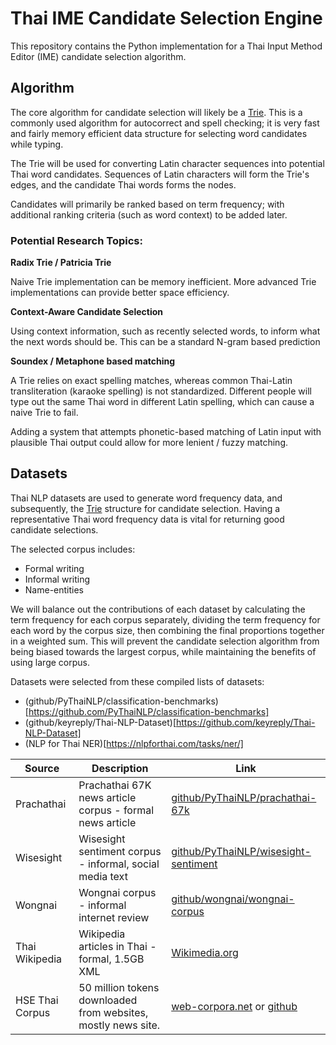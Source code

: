 # Thai IME Candidate Selection Engine

This repository contains the Python implementation for a Thai Input Method Editor (IME) candidate selection algorithm.

## Algorithm

The core algorithm for candidate selection will likely be a [Trie](https://en.wikipedia.org/wiki/Trie).
This is a commonly used algorithm for autocorrect and spell checking; it is very fast and fairly memory efficient data structure for selecting word candidates while typing.

The Trie will be used for converting Latin character sequences into potential Thai word candidates. Sequences of Latin characters will form the Trie's edges, and the candidate Thai words forms the nodes.

Candidates will primarily be ranked based on term frequency; with additional ranking criteria (such as word context) to be added later.

### Potential Research Topics:

**Radix Trie / Patricia Trie**

Naive Trie implementation can be memory inefficient. More advanced Trie implementations can provide better space efficiency.

**Context-Aware Candidate Selection**

Using context information, such as recently selected words, to inform what the next words should be.
This can be a standard N-gram based prediction

**Soundex / Metaphone based matching**

A Trie relies on exact spelling matches, whereas common Thai-Latin transliteration (karaoke spelling) is not standardized.
Different people will type out the same Thai word in different Latin spelling, which can cause a naive Trie to fail.

Adding a system that attempts phonetic-based matching of Latin input with plausible Thai output could allow for more lenient / fuzzy matching.

## Datasets

Thai NLP datasets are used to generate word frequency data,
and subsequently, the [Trie](https://en.wikipedia.org/wiki/Trie) structure for candidate selection.
Having a representative Thai word frequency data is vital for returning good candidate selections.

The selected corpus includes:
- Formal writing
- Informal writing
- Name-entities

We will balance out the contributions of each dataset by calculating the term frequency for each corpus separately,
dividing the term frequency for each word by the corpus size,
then combining the final proportions together in a weighted sum.
This will prevent the candidate selection algorithm from being biased towards the largest corpus,
while maintaining the benefits of using large corpus.

Datasets were selected from these compiled lists of datasets:
- (github/PyThaiNLP/classification-benchmarks)[https://github.com/PyThaiNLP/classification-benchmarks]
- (github/keyreply/Thai-NLP-Dataset)[https://github.com/keyreply/Thai-NLP-Dataset]
- (NLP for Thai NER)[https://nlpforthai.com/tasks/ner/]

Source | Description | Link
-------|-------------|-----
Prachathai | Prachathai 67K news article corpus - formal news article | [github/PyThaiNLP/prachathai-67k](https://github.com/PyThaiNLP/prachathai-67k)
Wisesight | Wisesight sentiment corpus - informal, social media text | [github/PyThaiNLP/wisesight-sentiment](https://github.com/PyThaiNLP/wisesight-sentiment) 
Wongnai | Wongnai corpus - informal internet review | [github/wongnai/wongnai-corpus](https://github.com/wongnai/wongnai-corpus)
Thai Wikipedia | Wikipedia articles in Thai - formal, 1.5GB XML | [Wikimedia.org](https://dumps.wikimedia.org/thwiki/latest/thwiki-latest-pages-articles.xml.bz2)
HSE Thai Corpus | 50 million tokens downloaded from websites, mostly news site. | [web-corpora.net](http://web-corpora.net/ThaiCorpus) or [github](https://github.com/nevmenandr/thai-language)